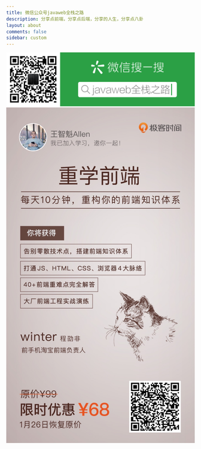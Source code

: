 ```yaml
---
title: 微信公众号javaweb全栈之路
description: 分享点前端，分享点后端，分享的人生，分享点八卦
layout: about
comments: false
sidebar: custom
---
```


![](/images/javaweb全栈之路.png)
![](/images/重学前端.png)
